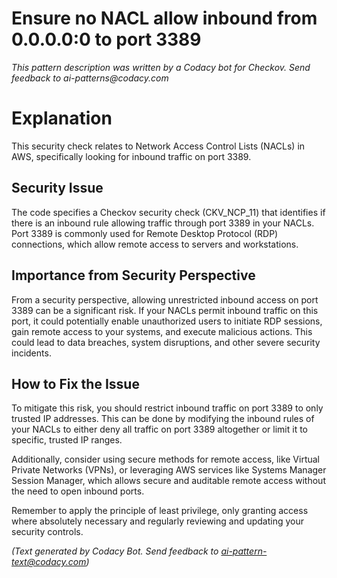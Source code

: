 # Ensure no NACL allow inbound from 0.0.0.0:0 to port 3389

_This pattern description was written by a Codacy bot for Checkov. Send feedback to ai-patterns@codacy.com_

# Explanation

This security check relates to Network Access Control Lists (NACLs) in AWS, specifically looking for inbound traffic on port 3389. 

## Security Issue

The code specifies a Checkov security check (CKV_NCP_11) that identifies if there is an inbound rule allowing traffic through port 3389 in your NACLs. Port 3389 is commonly used for Remote Desktop Protocol (RDP) connections, which allow remote access to servers and workstations.

## Importance from Security Perspective

From a security perspective, allowing unrestricted inbound access on port 3389 can be a significant risk. If your NACLs permit inbound traffic on this port, it could potentially enable unauthorized users to initiate RDP sessions, gain remote access to your systems, and execute malicious actions. This could lead to data breaches, system disruptions, and other severe security incidents.

## How to Fix the Issue

To mitigate this risk, you should restrict inbound traffic on port 3389 to only trusted IP addresses. This can be done by modifying the inbound rules of your NACLs to either deny all traffic on port 3389 altogether or limit it to specific, trusted IP ranges.

Additionally, consider using secure methods for remote access, like Virtual Private Networks (VPNs), or leveraging AWS services like Systems Manager Session Manager, which allows secure and auditable remote access without the need to open inbound ports.

Remember to apply the principle of least privilege, only granting access where absolutely necessary and regularly reviewing and updating your security controls.

_(Text generated by Codacy Bot. Send feedback to ai-pattern-text@codacy.com)_
